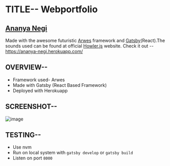 # TITLE-- Webportfolio
## [Ananya Negi](https://ananya-negi.herokuapp.com/)
Made with the awesome futuristic [Arwes](https://www.npmjs.com/package/arwes) framework and [Gatsby](https://www.npmjs.com/package/gatsby)(React).The sounds used can be found at official [Howler.js](https://howlerjs.com/) website.
Check it out --https://ananya-negi.herokuapp.com/

## OVERVIEW--
* Framework used- Arwes
* Made with Gatsby (React Based Framework)
* Deployed with Herokuapp

## SCREENSHOT--
![image](https://user-images.githubusercontent.com/54092197/93777538-8c4b2f00-fc42-11ea-8015-00d68a6eeb4f.png)

## TESTING--
* Use nvm
* Run on local system with `gatsby develop` or `gatsby build`
* Listen on port `8000`



